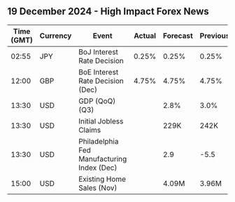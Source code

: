 ## 19 December 2024 - High Impact Forex News

| Time (GMT) | Currency | Event | Actual | Forecast | Previous |
|------|----------|-------|--------|----------|----------|
| 02:55 | JPY | BoJ Interest Rate Decision | 0.25% | 0.25% | 0.25% |
| 12:00 | GBP | BoE Interest Rate Decision (Dec) | 4.75% | 4.75% | 4.75% |
| 13:30 | USD | GDP (QoQ) (Q3) |  | 2.8% | 3.0% |
| 13:30 | USD | Initial Jobless Claims |  | 229K | 242K |
| 13:30 | USD | Philadelphia Fed Manufacturing Index (Dec) |  | 2.9 | -5.5 |
| 15:00 | USD | Existing Home Sales (Nov) |  | 4.09M | 3.96M |
